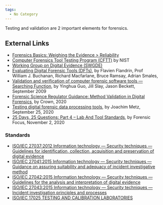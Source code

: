 ```yaml
---
tags:
  - No Category
---
```

Testing and validation are 2 important elements for forensics.

## External Links

- [Forensics Basics: Weighing the Evidence \>
  Reliability](http://www.forensicbasics.org/?page_id=501#.X3bvX3UzauU)
- [Computer Forensics Tool Testing Program
  (CFTT)](https://www.nist.gov/itl/ssd/software-quality-group/computer-forensics-tool-testing-program-cftt)
  by NIST
- [Working Group on Digital Evidence
  (SWGDE)](https://www.swgde.org/home)
- [Evaluating Digital Forensic Tools
  (DFTs)](https://www.napier.ac.uk/~/media/worktribe/output-178532/flandrinpdf.pdf),
  by Flavien Flandrin, Prof William J. Buchanan, Richard Macfarlane,
  Bruce Ramsay, Adrian Smales,
- [Validation and verification of computer forensic software tools —
  Searching
  Function](https://www.sciencedirect.com/science/article/pii/S1742287609000358),
  by Yinghua Guo, Jill Slay, Jason Beckett, September 2009
- [Forensic Science Regulator Guidance: Method Validation in Digital
  Forensics](https://assets.publishing.service.gov.uk/government/uploads/system/uploads/attachment_data/file/921392/218_Method_Validation_in_Digital_Forensics_Issue_2_New_Base_Final.pdf),
  by Crown, 2020
- [Testing digital forensic data processing
  tools](https://osdfir.blogspot.com/2020/09/testing-digital-forensic-data.html),
  by Joachim Metz, September 25, 2020
- [25 Days, 25 Questions: Part 4 – Lab And Tool
  Standards](https://forensicfocus.com/articles/25-days-25-questions-part-4-lab-and-tool-standards/),
  by Forensic Focus, November 2, 2020

### Standards

- [ISO/IEC 27037:2012 Information technology — Security techniques —
  Guidelines for identification, collection, acquisition and
  preservation of digital
  evidence](https://www.iso.org/standard/44381.html)
- [ISO/IEC 27041:2015 Information technology — Security techniques —
  Guidance on assuring suitability and adequacy of incident
  investigative method](https://www.iso.org/standard/44405.html)
- [ISO/IEC 27042:2015 Information technology — Security techniques —
  Guidelines for the analysis and interpretation of digital
  evidence](https://www.iso.org/standard/44406.html)
- [ISO/IEC 27043:2015 Information technology — Security techniques —
  Incident investigation principles and
  processes](https://www.iso.org/standard/44407.html)
- [ISO/IEC 17025 TESTING AND CALIBRATION
  LABORATORIES](https://www.iso.org/ISO-IEC-17025-testing-and-calibration-laboratories.html)